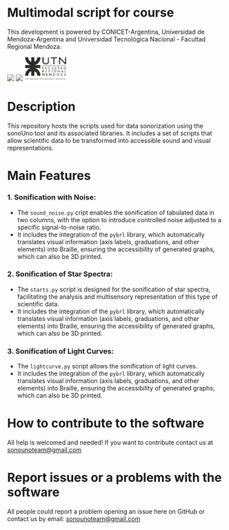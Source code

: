 # Multimodal script for course 

This development is powered by CONICET-Argentina, Universidad de Mendoza-Argentina and Universidad Tecnológica Nacional - Facultad Regional Mendoza.

<Img src="logos/logo_conicet.png" width="100"> <Img src="logos/logosX2.png" width="120"> <Img src="logos/UTN-logo(1).png" width="100"> 

# Description

This repository hosts the scripts used for data sonorization using the sonoUno tool and its associated libraries. It includes a set of scripts that allow scientific data to be transformed into accessible sound and visual representations.

# Main Features

### 1. Sonification with Noise:
   - The `sound_noise.py` cript enables the sonification of tabulated data in two columns, with the option to introduce controlled noise adjusted to a specific signal-to-noise ratio.
   - It includes the integration of the `pybrl` library, which automatically translates visual information (axis labels, graduations, and other elements) into Braille, ensuring the accessibility of generated graphs, which can also be 3D printed.

### 2. Sonification  of Star Spectra:
   - The `starts.py` script is designed for the sonification of star spectra, facilitating the analysis and multisensory representation of this type of scientific data.
   - It includes the integration of the `pybrl` library, which automatically translates visual information (axis labels, graduations, and other elements) into Braille, ensuring the accessibility of generated graphs, which can also be 3D printed.

### 3. Sonification  of Light Curves:
   - The `lightcurve.py` script allows the sonification of light curves.
   - It includes the integration of the `pybrl` library, which automatically translates visual information (axis labels, graduations, and other elements) into Braille, ensuring the accessibility of generated graphs, which can also be 3D printed.

# How to contribute to the software

All help is welcomed and needed! If you want to contribute contact us at sonounoteam@gmail.com 

# Report issues or a problems with the software

All people could report a problem opening an issue here on GitHub or contact us by email: sonounoteam@gmail.com
